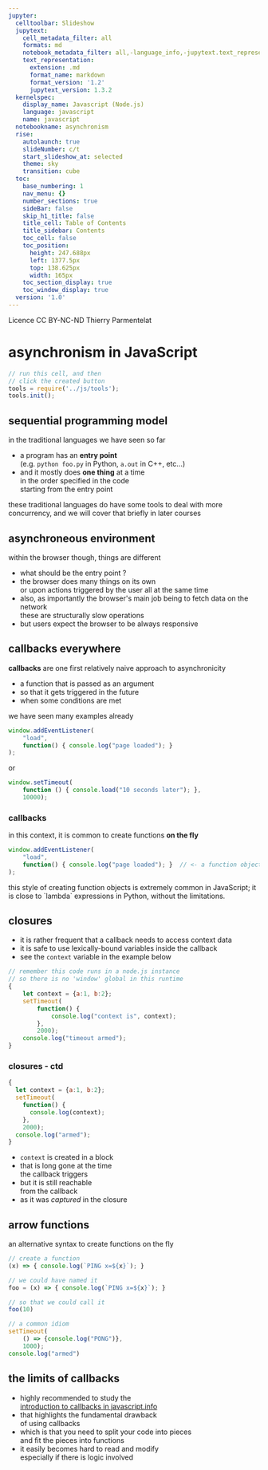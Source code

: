```yaml
---
jupyter:
  celltoolbar: Slideshow
  jupytext:
    cell_metadata_filter: all
    formats: md
    notebook_metadata_filter: all,-language_info,-jupytext.text_representation.jupytext_version
    text_representation:
      extension: .md
      format_name: markdown
      format_version: '1.2'
      jupytext_version: 1.3.2
  kernelspec:
    display_name: Javascript (Node.js)
    language: javascript
    name: javascript
  notebookname: asynchronism
  rise:
    autolaunch: true
    slideNumber: c/t
    start_slideshow_at: selected
    theme: sky
    transition: cube
  toc:
    base_numbering: 1
    nav_menu: {}
    number_sections: true
    sideBar: false
    skip_h1_title: false
    title_cell: Table of Contents
    title_sidebar: Contents
    toc_cell: false
    toc_position:
      height: 247.688px
      left: 1377.5px
      top: 138.625px
      width: 165px
    toc_section_display: true
    toc_window_display: true
  version: '1.0'
---
```


<!-- #region slideshow={"slide_type": "slide"} -->
<div class="licence">
<span>Licence CC BY-NC-ND</span>
<span>Thierry Parmentelat</span>
</div>
<!-- #endregion -->

<!-- #region slideshow={"slide_type": ""} -->
# asynchronism in JavaScript
<!-- #endregion -->

```javascript
// run this cell, and then 
// click the created button
tools = require('../js/tools');
tools.init();
```

<!-- #region slideshow={"slide_type": "slide"} -->
## sequential programming model
<!-- #endregion -->

in the traditional languages we have seen so far  

* a program has an **entry point**  
  (e.g. `python foo.py` in Python, `a.out` in C++, etc…)
* and it mostly does **one thing** at a time  
  in the order specified in the code  
  starting from the entry point


<p class="rise-footnote"> 
these traditional languages do have some tools to deal with 
more concurrency, and we will cover that briefly in later courses
</p>

<!-- #region slideshow={"slide_type": "slide"} -->
## asynchroneous environment
<!-- #endregion -->

<!-- #region slideshow={"slide_type": ""} -->
within the browser though, things are different

* what should be the entry point ?
* the browser does many things on its own  
  or upon actions triggered by the user
  all at the same time
* also, as importantly
  the browser's main job being to fetch data on the network  
  these are structurally slow operations  
* but users expect the browser to be always responsive  
<!-- #endregion -->

<!-- #region slideshow={"slide_type": "slide"} -->
## callbacks everywhere
<!-- #endregion -->

<!-- #region -->
**callbacks** are one first relatively naive approach to asynchronicity 

* a function that is passed as an argument
* so that it gets triggered in the future
* when some conditions are met

we have seen many examples already

```javascript
window.addEventListener(
    "load", 
    function() { console.log("page loaded"); }
);
```

or 

```javascript
window.setTimeout(
    function () { console.load("10 seconds later"); },
    10000);
```


<!-- #endregion -->

<!-- #region slideshow={"slide_type": "slide"} -->
### callbacks
<!-- #endregion -->

<!-- #region -->
in this context, it is common to create functions **on the fly**
```javascript
window.addEventListener(
    "load", 
    function() { console.log("page loaded"); }  // <- a function object
);
```
<!-- #endregion -->

<p class="rise-footnote">this style of creating function objects is extremely common in JavaScript; it is close to `lambda` expressions in Python, without the limitations.

<!-- #region slideshow={"slide_type": "slide"} -->
## closures
<!-- #endregion -->

* it is rather frequent that a callback needs to access context data
* it is safe to use lexically-bound variables inside the callback
* see the `context` variable in the example below

```javascript
// remember this code runs in a node.js instance
// so there is no 'window' global in this runtime 
{ 
    let context = {a:1, b:2};
    setTimeout( 
        function() {
            console.log("context is", context);
        },
        2000);
    console.log("timeout armed");
}
```

<!-- #region slideshow={"slide_type": "slide"} -->
### closures - ctd
<!-- #endregion -->

<!-- #region cell_style="split" -->
```javascript
{ 
  let context = {a:1, b:2};
  setTimeout( 
    function() {
      console.log(context);
    },
    2000);
  console.log("armed");
}
```
<!-- #endregion -->

<!-- #region cell_style="split" -->
* `context` is created in a block
* that is long gone at the time  
  the callback triggers
* but it is still reachable  
  from the callback
* as it was *captured* in the closure

<!-- #endregion -->

<!-- #region slideshow={"slide_type": "slide"} -->
## arrow functions
<!-- #endregion -->

an alternative syntax to create functions on the fly

```javascript cell_style="split"
// create a function
(x) => { console.log(`PING x=${x}`); }
```

```javascript cell_style="split"
// we could have named it
foo = (x) => { console.log(`PING x=${x}`); }
```

```javascript cell_style="split"
// so that we could call it
foo(10)
```

```javascript cell_style="split"
// a common idiom 
setTimeout(
    () => {console.log("PONG")},
    1000);
console.log("armed")
```

<!-- #region slideshow={"slide_type": "slide"} -->
## the limits of callbacks
<!-- #endregion -->

* highly recommended to study the  
  [introduction to callbacks in javascript.info](https://javascript.info/callbacks)
* that highlights the fundamental drawback  
  of using callbacks
* which is that you need to split your code into pieces  
  and fit the pieces into functions
* it easily becomes hard to read and modify  
  especially if there is logic involved
